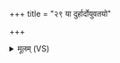 +++
title = "२९ या दुर्हार्दोयुवतयो"

+++
<details><summary>मूलम् (VS)</summary>

या दु॒र्हार्दो॑युव॒तयो॒ याश्चे॒ह जर॑ती॒रपि॑। वर्चो॒ न्व१॒॑स्यै सं द॒त्ताथास्तं॑ वि॒परे॑तन॥
</details>